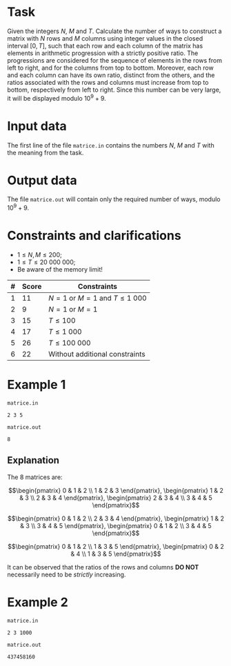 
# Task

Given the integers $N$, $M$ and $T$. Calculate the number of ways to construct a matrix with $N$ rows and $M$ columns using integer values in the closed interval $[0, T]$, such that each row and each column of the matrix has elements in arithmetic progression with a strictly positive ratio. The progressions are considered for the sequence of elements in the rows from left to right, and for the columns from top to bottom. Moreover, each row and each column can have its own ratio, distinct from the others, and the ratios associated with the rows and columns must increase from top to bottom, respectively from left to right. Since this number can be very large, it will be displayed modulo $10^9 + 9$.

# Input data
The first line of the file `matrice.in` contains the numbers $N$, $M$ and $T$ with the meaning from the task.

# Output data
The file `matrice.out` will contain only the required number of ways, modulo $10^9 + 9$.

# Constraints and clarifications
* $1 \leq N, M \leq 200$;
* $1 \leq T \leq 20 \ 000 \ 000$;
* Be aware of the memory limit!

|#| Score | Constraints|
| - | - | ---------- |
| 1 | 11| $N = 1$ or $M = 1$ and $T \leq 1 \ 000$ |
| 2 | 9 | $N = 1$ or $M = 1$ |
| 3 | 15| $T \leq 100$ |
| 4 | 17| $T \leq 1 \ 000$ |
| 5 | 26| $T \leq 100 \ 000$ |
| 6 | 22| Without additional constraints |

# Example 1

`matrice.in`
```
2 3 5
```

`matrice.out`
```
8
```

## Explanation

The 8 matrices are: 

$$\begin{pmatrix}
    0 & 1 & 2 \\
    1 & 2 & 3
\end{pmatrix}, \begin{pmatrix}
    1 & 2 & 3 \\
    2 & 3 & 4
\end{pmatrix}, \begin{pmatrix}
    2 & 3 & 4 \\
    3 & 4 & 5
\end{pmatrix}$$

$$\begin{pmatrix}
    0 & 1 & 2 \\
    2 & 3 & 4
\end{pmatrix}, \begin{pmatrix}
    1 & 2 & 3 \\
    3 & 4 & 5
\end{pmatrix}, \begin{pmatrix}
    0 & 1 & 2 \\
    3 & 4 & 5
\end{pmatrix}$$

$$\begin{pmatrix}
    0 & 1 & 2 \\
    1 & 3 & 5
\end{pmatrix}, \begin{pmatrix}
    0 & 2 & 4 \\
    1 & 3 & 5
\end{pmatrix}$$

It can be observed that the ratios of the rows and columns **DO NOT** necessarily need to be *strictly* increasing.

# Example 2

`matrice.in`
```
2 3 1000
```

`matrice.out`
```
437458160
```
